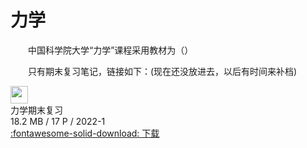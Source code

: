 # 力学

&emsp;&emsp;中国科学院大学“力学”课程采用教材为（）

&emsp;&emsp;只有期末复习笔记，链接如下：(现在还没放进去，以后有时间来补档)

<div class="card file-block" markdown="1">
<div class="file-icon"><img src="/assets/images/pdf.svg" style="height: 2em;"></div>
<div class="file-body">
<div class="file-title">力学期末复习</div>
<div class="file-meta">18.2 MB / 17 P / 2022-1</div>
</div>
<a class="down-button" target="_blank" href="/assets/files/线代II每周总结.pdf"   markdown="1">:fontawesome-solid-download: 下载</a>
 </div>
